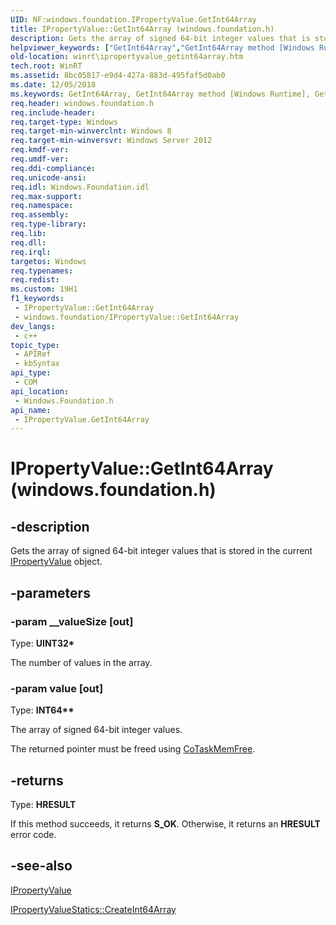```yaml
---
UID: NF:windows.foundation.IPropertyValue.GetInt64Array
title: IPropertyValue::GetInt64Array (windows.foundation.h)
description: Gets the array of signed 64-bit integer values that is stored in the current IPropertyValue object.
helpviewer_keywords: ["GetInt64Array","GetInt64Array method [Windows Runtime]","GetInt64Array method [Windows Runtime]","IPropertyValue interface","IPropertyValue interface [Windows Runtime]","GetInt64Array method","IPropertyValue.GetInt64Array","IPropertyValue.IPropertyValue","IPropertyValue::GetInt64Array","IPropertyValue::IPropertyValue","windows/IPropertyValue::GetInt64Array","winrt.ipropertyvalue_getint64array"]
old-location: winrt\ipropertyvalue_getint64array.htm
tech.root: WinRT
ms.assetid: 8bc05817-e9d4-427a-883d-495faf5d0ab0
ms.date: 12/05/2018
ms.keywords: GetInt64Array, GetInt64Array method [Windows Runtime], GetInt64Array method [Windows Runtime],IPropertyValue interface, IPropertyValue interface [Windows Runtime],GetInt64Array method, IPropertyValue.GetInt64Array, IPropertyValue.IPropertyValue, IPropertyValue::GetInt64Array, IPropertyValue::IPropertyValue, windows/IPropertyValue::GetInt64Array, winrt.ipropertyvalue_getint64array
req.header: windows.foundation.h
req.include-header: 
req.target-type: Windows
req.target-min-winverclnt: Windows 8
req.target-min-winversvr: Windows Server 2012
req.kmdf-ver: 
req.umdf-ver: 
req.ddi-compliance: 
req.unicode-ansi: 
req.idl: Windows.Foundation.idl
req.max-support: 
req.namespace: 
req.assembly: 
req.type-library: 
req.lib: 
req.dll: 
req.irql: 
targetos: Windows
req.typenames: 
req.redist: 
ms.custom: 19H1
f1_keywords:
 - IPropertyValue::GetInt64Array
 - windows.foundation/IPropertyValue::GetInt64Array
dev_langs:
 - c++
topic_type:
 - APIRef
 - kbSyntax
api_type:
 - COM
api_location:
 - Windows.Foundation.h
api_name:
 - IPropertyValue.GetInt64Array
---
```


# IPropertyValue::GetInt64Array (windows.foundation.h)


## -description

Gets the array of signed 64-bit integer values that is stored in the current <a href="/windows/desktop/api/windows.foundation/nn-windows-foundation-ipropertyvalue">IPropertyValue</a> object.

## -parameters

### -param __valueSize [out]

Type: <b>UINT32*</b>

The number of values in the array.

### -param value [out]

Type: <b>INT64**</b>

The array of signed 64-bit integer values.

The returned pointer must be freed using <a href="/windows/desktop/api/combaseapi/nf-combaseapi-cotaskmemfree">CoTaskMemFree</a>.

## -returns

Type: <b>HRESULT</b>

If this method succeeds, it returns <b xmlns:loc="http://microsoft.com/wdcml/l10n">S_OK</b>. Otherwise, it returns an <b xmlns:loc="http://microsoft.com/wdcml/l10n">HRESULT</b> error code.

## -see-also

<a href="/windows/desktop/api/windows.foundation/nn-windows-foundation-ipropertyvalue">IPropertyValue</a>



<a href="/windows/desktop/api/windows.foundation/nf-windows-foundation-ipropertyvaluestatics-createint64array">IPropertyValueStatics::CreateInt64Array</a>
